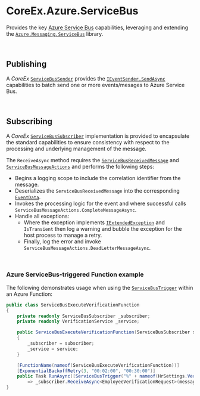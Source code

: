 ﻿# CoreEx.Azure.ServiceBus

Provides the key [Azure Service Bus](https://docs.microsoft.com/en-us/azure/service-bus-messaging/service-bus-messaging-overview) capabilities, leveraging and extending the [`Azure.Messaging.ServiceBus`](https://docs.microsoft.com/en-us/dotnet/api/overview/azure/messaging.servicebus-readme) library.

<br/>

## Publishing

A _CoreEx_ [`ServiceBusSender`](./ServiceBusSender.cs) provides the [`IEventSender.SendAsync`](../../CoreEx/Events/IEventSender.cs) capabilities to batch send one or more events/mesages to Azure Service Bus.

<br/>

## Subscribing

A _CoreEx_ [`ServiceBusSubscriber`](../../CoreEx.Azure/ServiceBus/ServiceBusSubscriber.cs) implementation is provided to encapsulate the standard capabilities to ensure consistency with respect to the processing and underlying management of the message.

The `ReceiveAsync` method requires the [`ServiceBusReceivedMessage`](https://docs.microsoft.com/en-us/dotnet/api/azure.messaging.servicebus.servicebusreceivedmessage) and [`ServiceBusMessageActions`](https://docs.microsoft.com/en-us/dotnet/api/microsoft.azure.webjobs.servicebus.servicebusmessageactions) and performs the following steps:
- Begins a logging scope to include the correlation identifier from the message.
- Deserializes the `ServiceBusReceivedMessage` into the corresponding [`EventData`](../../CoreEx/Events/EventDataT.cs).
- Invokes the processing logic for the event and where successful calls `ServiceBusMessageActions.CompleteMessageAsync`.
- Handle all exceptions:
  - Where the exception implements [`IExtendedException`](../../CoreEx/Abstractions/IExtendedException.cs) and `IsTransient` then log a warning and bubble the exception for the host process to manage a retry.
  - Finally, log the error and invoke `ServiceBusMessageActions.DeadLetterMessageAsync`.

<br/>

### Azure ServiceBus-triggered Function example

The following demonstrates usage when using the [`ServiceBusTrigger`](https://docs.microsoft.com/en-us/dotnet/api/microsoft.azure.webjobs.servicebustriggerattribute) within an Azure Function:

``` csharp
public class ServiceBusExecuteVerificationFunction
{
    private readonly ServiceBusSubscriber _subscriber;
    private readonly VerificationService _service;

    public ServiceBusExecuteVerificationFunction(ServiceBusSubscriber subscriber, VerificationService service)
    {
        _subscriber = subscriber;
        _service = service;
    }

    [FunctionName(nameof(ServiceBusExecuteVerificationFunction))]
    [ExponentialBackoffRetry(3, "00:02:00", "00:30:00")]
    public Task RunAsync([ServiceBusTrigger("%" + nameof(HrSettings.VerificationQueueName) + "%", Connection = nameof(HrSettings.ServiceBusConnection))] ServiceBusReceivedMessage message, ServiceBusMessageActions messageActions)
        => _subscriber.ReceiveAsync<EmployeeVerificationRequest>(message, messageActions, ed => _service.VerifyAndPublish(ed.Value), validator: new EmployeeVerificationValidator().Wrap());
}
```
